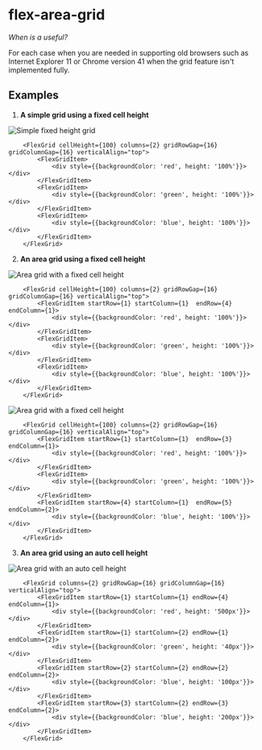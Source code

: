 # flex-area-grid

_When is a useful?_

For each case when you are needed in supporting old browsers such as Internet Explorer 11 or Chrome version 41 when the grid feature isn't implemented fully.

## Examples

1. __A simple grid using a fixed cell height__

![Simple fixed height grid](https://i.ibb.co/CP1ZBsG/11.png)

```
    <FlexGrid cellHeight={100} columns={2} gridRowGap={16} gridColumnGap={16} verticalAlign="top">
        <FlexGridItem>
            <div style={{backgroundColor: 'red', height: '100%'}}></div>
        </FlexGridItem>
        <FlexGridItem>
            <div style={{backgroundColor: 'green', height: '100%'}}></div>
        </FlexGridItem>
        <FlexGridItem>
            <div style={{backgroundColor: 'blue', height: '100%'}}></div>
        </FlexGridItem>
    </FlexGrid>
```

2. __An area grid using a fixed cell height__

![Area grid with a fixed cell height](https://i.ibb.co/WkLzLfX/22.png)

```
    <FlexGrid cellHeight={100} columns={2} gridRowGap={16} gridColumnGap={16} verticalAlign="top">
        <FlexGridItem startRow={1} startColumn={1}  endRow={4} endColumn={1}>
            <div style={{backgroundColor: 'red', height: '100%'}}></div>
        </FlexGridItem>
        <FlexGridItem>
            <div style={{backgroundColor: 'green', height: '100%'}}></div>
        </FlexGridItem>
        <FlexGridItem>
            <div style={{backgroundColor: 'blue', height: '100%'}}></div>
        </FlexGridItem>
    </FlexGrid>
```

![Area grid with a fixed cell height](https://i.ibb.co/ysPBxcM/44.png)

```
    <FlexGrid cellHeight={100} columns={2} gridRowGap={16} gridColumnGap={16} verticalAlign="top">
        <FlexGridItem startRow={1} startColumn={1}  endRow={3} endColumn={1}>
            <div style={{backgroundColor: 'red', height: '100%'}}></div>
        </FlexGridItem>
        <FlexGridItem>
            <div style={{backgroundColor: 'green', height: '100%'}}></div>
        </FlexGridItem>
        <FlexGridItem startRow={4} startColumn={1}  endRow={5} endColumn={2}>
            <div style={{backgroundColor: 'blue', height: '100%'}}></div>
        </FlexGridItem>
    </FlexGrid>
```

3. __An area grid using an auto cell height__

![Area grid with an auto cell height](https://i.ibb.co/sJghNgT/33.png)

```
    <FlexGrid columns={2} gridRowGap={16} gridColumnGap={16} verticalAlign="top">
        <FlexGridItem startRow={1} startColumn={1} endRow={4} endColumn={1}>
            <div style={{backgroundColor: 'red', height: '500px'}}></div>
        </FlexGridItem>
        <FlexGridItem startRow={1} startColumn={2} endRow={1} endColumn={2}>
            <div style={{backgroundColor: 'green', height: '40px'}}></div>
        </FlexGridItem>
        <FlexGridItem startRow={2} startColumn={2} endRow={2} endColumn={2}>
            <div style={{backgroundColor: 'blue', height: '100px'}}></div>
        </FlexGridItem>
        <FlexGridItem startRow={3} startColumn={2} endRow={3} endColumn={2}>
            <div style={{backgroundColor: 'blue', height: '200px'}}></div>
        </FlexGridItem>
    </FlexGrid>
```
